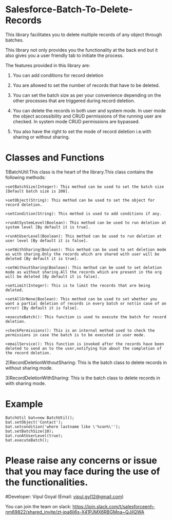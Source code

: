 # Salesforce-Batch-To-Delete-Records

This library facilitates you to delete multiple records of any object through batches.

This library not only provides you the functionality at the back end but it also gives you a user friendly tab to initiate the process.

The features provided in this library are:

1) You can add conditions for record deletion

2) You are allowed to set the number of records that have to be deleted.

3) You can set the batch size as per your convenience depending on the other processes that are triggered during record deletion.

4) You can delete the records in both user and system mode. In user mode the object accessibility and CRUD permissions of the running user are checked. In system mode CRUD permissions are bypassed.

5) You also have the right to set the mode of record deletion i.e.with sharing or without sharing.

# Classes and Functions
1)BatchUtil:This class is the heart of the library.This class contains the following methods:

	>setBatchSize(Integer): This method can be used to set the batch size [Default batch size is 200].
	
	>setObject(String): This method can be used to set the object for record deletion.
	
	>setCondition(String): This method is used to add conditions if any.
	
	>runAtSystemLevel(Boolean): This method can be used to run deletion at system level [By default it is true].
	
	>runAtUserLevel(Boolean): This method can be used to run deletion at user level [By default it is false].
	
	>setWithSharing(Boolean): This method can be used to set deletion mode as with sharing.Only the records which are shared with user will be deleted [By default it is true].
	
	>setWithoutSharing(Boolean): This method can be used to set deletion mode as without sharing.All the records which are present in the org will be deleted [By default it is false].
	
	>setLimit(Integer): This is to limit the records that are being deleted.
	
	>setAllOrNone(Boolean): This method can be used to set whether you want a partial deletion of records in every batch or not(in case of an error) [By default it is false].
	
	>executeBatch(): This function is used to execute the batch for record deletion.
	
	>checkPermissions(): This is an internal method used to check the permissions in case the batch is to be executed in user mode.

	>emailService(): This function is invoked after the records have been deleted to send an to the user,notifying him about the completion of the record deletion.
	
2)RecordDeletionWithoutSharing: This is the batch class to delete records in without sharing mode.

3)RecordDeletionWithSharing: This is the batch class to delete records in with sharing mode.

# Example
	BatchUtil bat=new BatchUtil();
	bat.setObject('Contact');
	bat.setcondition('where lastname like \'%con%\'');
	bat.setBatchSize(10);
	bat.runAtUserLevel(true);
	bat.executeBatch();

# Please raise any concerns or issue that you may face during the use of the functionalities.

#Developer: Vipul Goyal (Email: vipul.gyl12@gmail.com)


You can join the team on slack: https://join.slack.com/t/salesforceenh-nm69822/shared_invite/zt-jpa6lj6s-X41PJMX6RBGMoa~QJiIQWA
